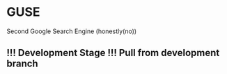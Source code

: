 # GUSE
Second Google Search Engine (honestly(no))

## !!! Development Stage !!! Pull from development branch
